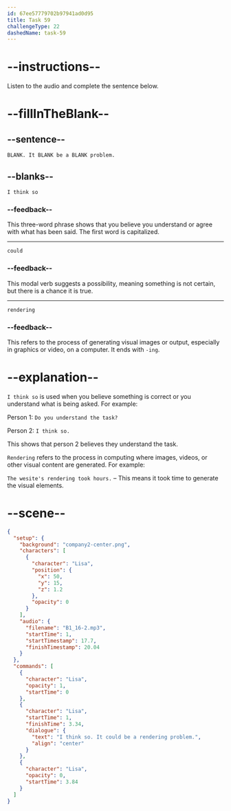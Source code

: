 ```yaml
---
id: 67ee57779702b97941ad0d95
title: Task 59
challengeType: 22
dashedName: task-59
---
```


<!-- (Audio) Lisa: I think so. It could be a rendering problem. -->

# --instructions--

Listen to the audio and complete the sentence below.

# --fillInTheBlank--

## --sentence--

`BLANK. It BLANK be a BLANK problem.`

## --blanks--

`I think so`

### --feedback--

This three-word phrase shows that you believe you understand or agree with what has been said. The first word is capitalized.

---

`could`

### --feedback--

This modal verb suggests a possibility, meaning something is not certain, but there is a chance it is true.

---

`rendering`

### --feedback--

This refers to the process of generating visual images or output, especially in graphics or video, on a computer. It ends with `-ing`.

# --explanation--

`I think so` is used when you believe something is correct or you understand what is being asked. For example:

Person 1: `Do you understand the task?`

Person 2: `I think so.`

This shows that person 2 believes they understand the task.

`Rendering` refers to the process in computing where images, videos, or other visual content are generated. For example:

`The wesite's rendering took hours.` – This means it took time to generate the visual elements.

# --scene--

```json
{
  "setup": {
    "background": "company2-center.png",
    "characters": [
      {
        "character": "Lisa",
        "position": {
          "x": 50,
          "y": 15,
          "z": 1.2
        },
        "opacity": 0
      }
    ],
    "audio": {
      "filename": "B1_16-2.mp3",
      "startTime": 1,
      "startTimestamp": 17.7,
      "finishTimestamp": 20.04
    }
  },
  "commands": [
    {
      "character": "Lisa",
      "opacity": 1,
      "startTime": 0
    },
    {
      "character": "Lisa",
      "startTime": 1,
      "finishTime": 3.34,
      "dialogue": {
        "text": "I think so. It could be a rendering problem.",
        "align": "center"
      }
    },
    {
      "character": "Lisa",
      "opacity": 0,
      "startTime": 3.84
    }
  ]
}
```
